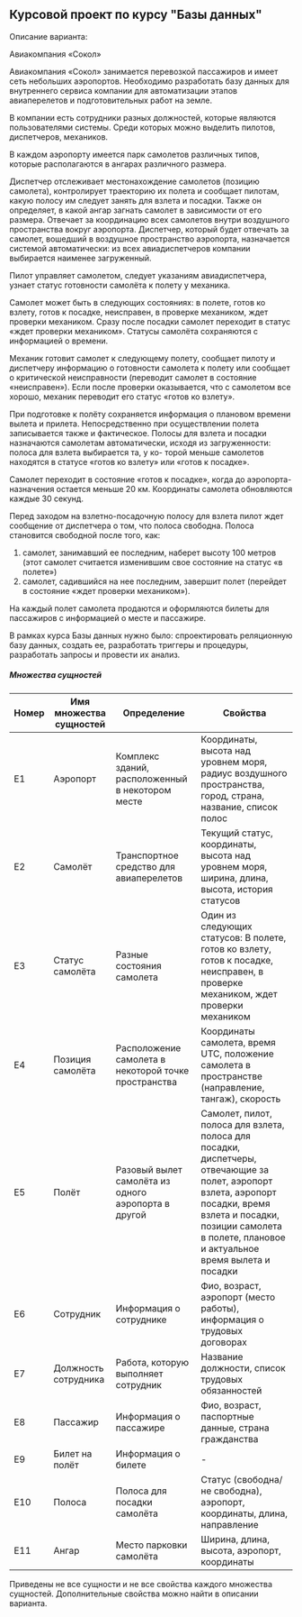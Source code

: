 ## Курсовой проект по курсу "Базы данных"

Описание варианта:

Авиакомпания «Сокол»

Авиакомпания «Сокол» занимается перевозкой пассажиров и имеет сеть небольших аэропортов. Необходимо разработать базу данных для внутреннего сервиса компании для автоматизации этапов авиаперелетов и подготовительных работ на земле.

В компании есть сотрудники разных должностей, которые являются пользователями системы. Среди которых можно выделить пилотов, диспетчеров, механиков.

В каждом аэропорту имеется парк самолетов различных типов, которые располагаются в ангарах различного размера.

Диспетчер отслеживает местонахождение самолетов (позицию самолета), контролирует траекторию их полета и сообщает пилотам, какую полосу им следует занять для взлета и посадки. Также он определяет, в какой ангар загнать самолет в зависимости от его размера. Отвечает за координацию всех самолетов внутри воздушного пространства вокруг аэропорта. Диспетчер, который будет отвечать за самолет, вошедший в воздушное пространство аэропорта, назначается системой автоматически: из всех авиадиспетчеров компании выбирается наименее загруженный.

Пилот управляет самолетом, следует указаниям авиадиспетчера, узнает статус готовности самолёта к полету у механика.

Самолет может быть в следующих состояниях: в полете, готов ко взлету, готов к посадке, неисправен, в проверке механиком, ждет проверки механиком. Сразу после посадки самолет переходит в статус «ждет проверки механиком». Статусы самолёта сохраняются с информацией о времени.

Механик готовит самолет к следующему полету, сообщает пилоту и диспетчеру информацию о готовности самолета к полету или сообщает о критической неисправности (переводит самолет в состояние «неисправен»). Если после проверки оказывается, что с самолетом все хорошо, механик переводит его статус «готов ко взлету».

При подготовке к полёту сохраняется информация о плановом времени вылета и прилета. Непосредственно при осуществлении полета записывается также и фактическое. Полосы для взлета и посадки назначаются самолетам автоматически, исходя из загруженности: полоса для взлета выбирается та, у ко- торой меньше самолетов находятся в статусе «готов ко взлету» или «готов к посадке».

Самолет переходит в состояние «готов к посадке», когда до аэропорта-назначения остается меньше 20 км. Координаты самолета обновляются каждые 30 секунд.

Перед заходом на взлетно-посадочную полосу для взлета пилот ждет сообщение от диспетчера о том, что полоса свободна. Полоса становится свободной после того, как:
1) самолет, занимавший ее последним, наберет высоту 100 метров (этот самолет считается изменившим свое состояние на статус «в полете»)
2) самолет, садившийся на нее последним, завершит полет (перейдет в состояние «ждет проверки механиком»).

На каждый полет самолета продаются и оформляются билеты для пассажиров с информацией о месте и пассажире.

В рамках курса Базы данных нужно было: спроектировать реляционную базу данных, создать ее, разработать триггеры и процедуры, разработать запросы и провести их анализ. 

##### Множества сущностей

| Номер | Имя множества сущностей | Определение                                          | Свойства                                                                                                                                                                                                                   |
| ----- | ----------------------- | ---------------------------------------------------- | -------------------------------------------------------------------------------------------------------------------------------------------------------------------------------------------------------------------------- |
| E1    | Аэропорт                | Комплекс зданий, расположенный в некотором месте     | Координаты, высота над уровнем моря, радиус воздушного пространства, город, страна, название, список полос                                                                                                                 |
| E2    | Самолёт                 | Транспортное средство для авиаперелетов              | Текущий статус, координаты, высота над уровнем моря, ширина, длина, высота, история статусов                                                                                                                               |
| E3    | Статус самолёта         | Разные состояния самолета                            | Один из следующих статусов: В полете, готов ко взлету, готов к посадке, неисправен, в проверке механиком, ждет проверки механиком                                                                                          |
| E4    | Позиция самолёта        | Расположение самолета в некоторой точке пространства | Координаты самолета, время UTC, положение самолета в пространстве (направление, тангаж), скорость                                                                                                                          |
| E5    | Полёт                   | Разовый вылет самолёта из одного аэропорта в другой  | Самолет, пилот, полоса для взлета, полоса для посадки, диспетчеры, отвечающие за полет, аэропорт взлета, аэропорт посадки, время взлета и посадки, позиции самолета в полете, плановое и актуальное время вылета и посадки |
| E6    | Сотрудник               | Информация о сотруднике                              | Фио, возраст, аэропорт (место работы), информация о трудовых договорах                                                                                                                                                     |
| E7    | Должность сотрудника    | Работа, которую выполняет сотрудник                  | Название должности, список трудовых обязанностей                                                                                                                                                                           |
| E8    | Пассажир                | Информация о пассажире                               | Фио, возраст, паспортные данные, страна гражданства                                                                                                                                                                        |
| E9    | Билет на полёт          | Информация о билете                                  | -                                                                                                                                                                                                                          |
| E10   | Полоса                  | Полоса для посадки самолёта                          | Статус (свободна/не свободна), аэропорт, координаты, длина, направление                                                                                                                                                    |
| E11   | Ангар                   | Место парковки самолёта                              | Ширина, длина, высота, аэропорт, координаты                                                                                                                                                                                |


Приведены не все сущности и не все свойства каждого множества сущностей. Дополнительные свойства можно найти в описании варианта.
